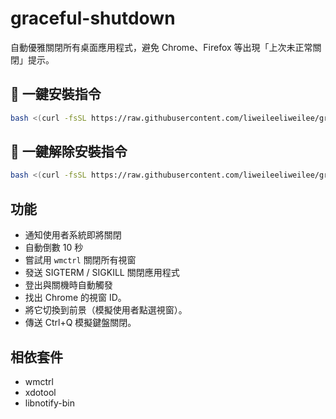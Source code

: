 # graceful-shutdown

自動優雅關閉所有桌面應用程式，避免 Chrome、Firefox 等出現「上次未正常關閉」提示。

## 🚀 一鍵安裝指令

```bash
bash <(curl -fsSL https://raw.githubusercontent.com/liweileeliweilee/graceful-shutdown/main/setup-graceful-shutdown.sh)
```
## 🚀 一鍵解除安裝指令

```bash
bash <(curl -fsSL https://raw.githubusercontent.com/liweileeliweilee/graceful-shutdown/main/remove-graceful-shutdown.sh)
```

## 功能
- 通知使用者系統即將關閉
- 自動倒數 10 秒
- 嘗試用 `wmctrl` 關閉所有視窗
- 發送 SIGTERM / SIGKILL 關閉應用程式
- 登出與關機時自動觸發
- 找出 Chrome 的視窗 ID。
- 將它切換到前景（模擬使用者點選視窗）。
- 傳送 Ctrl+Q 模擬鍵盤關閉。

## 相依套件
- wmctrl
- xdotool
- libnotify-bin
